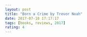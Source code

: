 ```yaml
---
layout: post
title: "Born a Crime by Trevor Noah"
date: 2017-07-18 17:17:17
tags: [books, reviews, 2017]
rating: 4
---
```


